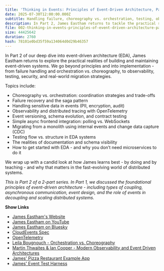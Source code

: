 ```yaml
---
title: 'Thinking in Events: Principles of Event-Driven Architecture, Part 2 with James Eastham'
date: 2025-07-30T12:00:00.000Z
subtitle: Handling failure, choreography vs. orchestration, testing, observability, and practical migration strategies in event-driven systems.
description: In Part 2, James Eastham returns to tackle the practical side of event-driven architecture - covering failure recovery, orchestration vs. choreography, testing strategies, handling sensitive data, and how to migrate from a monolith using real-world patterns.
file: 002-thinking-in-events-principles-of-event-driven-architecture-part-2-with-james-eastham.mp3
size: 44425642
duration: 2760
hash: 78101e0bd35f59a134064d0d29b46357
---
```


In Part 2 of our deep dive into event-driven architecture (EDA), James Eastham returns to explore the practical realities of building and maintaining event-driven systems.
We go beyond principles and into implementation - from failure handling and orchestration vs. choreography, to observability, testing, security, and real-world migration strategies.

Topics include:

- Choreography vs. orchestration: coordination strategies and trade-offs
- Failure recovery and the saga pattern
- Handling sensitive data in events (PII, encryption, audit)
- Observability and distributed tracing with OpenTelemetry
- Event versioning, schema evolution, and contract testing
- Simple async frontend integration: polling vs. WebSockets
- Migrating from a monolith using internal events and change data capture (CDC)
- Testing flow vs. structure in EDA systems
- The realities of documentation and schema visibility
- How to get started with EDA - and why you don’t need microservices to do it

We wrap up with a candid look at how James learns best - by doing and by teaching - and why that matters in the fast-evolving world of distributed systems.

_This is Part 2 of a 2-part series. In Part 1, we discussed the foundational principles of event-driven architecture - including types of coupling, asynchronous communication, event design, and the role of events in decoupling and scaling distributed systems._

**Show Links**

- [James Eastham's Website](https://jameseastham.co.uk/)
- [James Eastham on YouTube](https://www.youtube.com/@serverlessjames)
- [James Eastham on Bluesky](https://bsky.app/profile/jameseastham.co.uk)
- [CloudEvents Spec](https://cloudevents.io)
- [OpenTelemetry](https://opentelemetry.io)
- [Leila Bougnouch - Orchestration vs. Choreography](https://www.youtube.com/watch?v=Jfwriqqkwi4)
- [Martin Thwaites & Ian Cooper - Modern Observability and Event Driven Architectures](https://www.youtube.com/watch?v=DgW1kAazN80)
- [James' Pizza Restaurant Example App](https://github.com/jeastham1993/PlantBasedPizza)
- [James' Event Test Harness](https://github.com/jeastham1993/event-test-harness)
